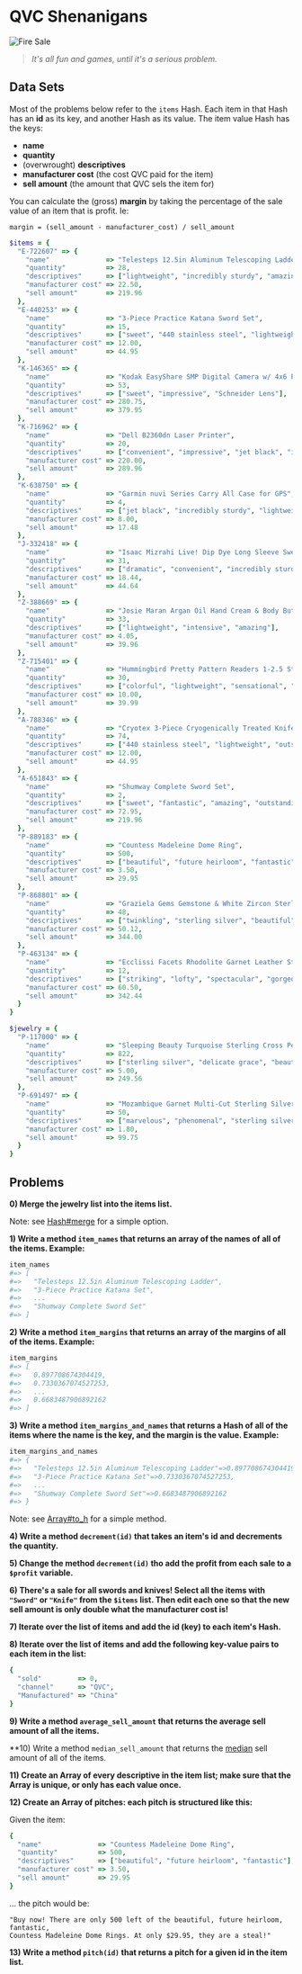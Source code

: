 # QVC Shenanigans

![Fire Sale](img/qvc.jpg)

> *It's all fun and games, until it's a serious problem.*

## Data Sets

Most of the problems below refer to the `items` Hash. Each item in that
Hash has an **id** as its key, and another Hash as its value. The item value
Hash has the keys:

- **name**
- **quantity**
- (overwrought) **descriptives**
- **manufacturer cost** (the cost QVC paid for the item)
- **sell amount** (the amount that QVC sels the item for)

You can calculate the (gross) **margin** by taking the percentage of the sale
value of an item that is profit. Ie:

```
margin = (sell_amount - manufacturer_cost) / sell_amount
```

```ruby
$items = {
  "E-722607" => {
    "name"              => "Telesteps 12.5in Aluminum Telescoping Ladder",
    "quantity"          => 28,
    "descriptives"      => ["lightweight", "incredibly sturdy", "amazing"],
    "manufacturer cost" => 22.50,
    "sell amount"       => 219.96
  },
  "E-440253" => {
    "name"              => "3-Piece Practice Katana Sword Set",
    "quantity"          => 15,
    "descriptives"      => ["sweet", "440 stainless steel", "lightweight", "amazing"],
    "manufacturer cost" => 12.00,
    "sell amount"       => 44.95
  },
  "K-146365" => {
    "name"              => "Kodak EasyShare SMP Digital Camera w/ 4x6 Photo Printer",
    "quantity"          => 53,
    "descriptives"      => ["sweet", "impressive", "Schneider Lens"],
    "manufacturer cost" => 280.75,
    "sell amount"       => 379.95
  },
  "K-716962" => {
    "name"              => "Dell B2360dn Laser Printer",
    "quantity"          => 20,
    "descriptives"      => ["convenient", "impressive", "jet black", "incredibly sturdy"],
    "manufacturer cost" => 220.00,
    "sell amount"       => 289.96
  },
  "K-638750" => {
    "name"              => "Garmin nuvi Series Carry All Case for GPS",
    "quantity"          => 4,
    "descriptives"      => ["jet black", "incredibly sturdy", "lightweight", "rugged"],
    "manufacturer cost" => 8.00,
    "sell amount"       => 17.48
  },
  "J-332418" => {
    "name"              => "Isaac Mizrahi Live! Dip Dye Long Sleeve Sweater Tunic",
    "quantity"          => 31,
    "descriptives"      => ["dramatic", "convenient", "incredibly sturdy"],
    "manufacturer cost" => 18.44,
    "sell amount"       => 44.64
  },
  "Z-388669" => {
    "name"              => "Josie Maran Argan Oil Hand Cream & Body Butter",
    "quantity"          => 33,
    "descriptives"      => ["lightweight", "intensive", "amazing"],
    "manufacturer cost" => 4.05,
    "sell amount"       => 39.96
  },
  "Z-715401" => {
    "name"              => "Hummingbird Pretty Pattern Readers 1-2.5 Strength Set of 6",
    "quantity"          => 30,
    "descriptives"      => ["colorful", "lightweight", "sensational", "stylish"],
    "manufacturer cost" => 10.00,
    "sell amount"       => 39.99
  },
  "A-788346" => {
    "name"              => "Cryotex 3-Piece Cryogenically Treated Knife Set",
    "quantity"          => 74,
    "descriptives"      => ["440 stainless steel", "lightweight", "outstanding"],
    "manufacturer cost" => 12.00,
    "sell amount"       => 44.95
  },
  "A-651843" => {
    "name"              => "Shumway Complete Sword Set",
    "quantity"          => 2,
    "descriptives"      => ["sweet", "fantastic", "amazing", "outstanding"],
    "manufacturer cost" => 72.95,
    "sell amount"       => 219.96
  },
  "P-889183" => {
    "name"              => "Countess Madeleine Dome Ring",
    "quantity"          => 500,
    "descriptives"      => ["beautiful", "future heirloom", "fantastic"],
    "manufacturer cost" => 3.50,
    "sell amount"       => 29.95
  },
  "P-868801" => {
    "name"              => "Graziela Gems Gemstone & White Zircon Sterling Ring",
    "quantity"          => 48,
    "descriptives"      => ["twinkling", "sterling silver", "beautiful", "gorgeous"],
    "manufacturer cost" => 50.12,
    "sell amount"       => 344.00
  },
  "P-463134" => {
    "name"              => "Ecclissi Facets Rhodolite Garnet Leather Strap Stainless Watch, 5.40cttw",
    "quantity"          => 12,
    "descriptives"      => ["striking", "lofty", "spectacular", "gorgeous", "stylish"],
    "manufacturer cost" => 60.50,
    "sell amount"       => 342.44
  }
}

$jewelry = {
  "P-117000" => {
    "name"              => "Sleeping Beauty Turquoise Sterling Cross Pendant with 24in Chain",
    "quantity"          => 822,
    "descriptives"      => ["sterling silver", "delicate grace", "beautiful"],
    "manufacturer cost" => 5.00,
    "sell amount"       => 249.56
  },
  "P-691497" => {
    "name"              => "Mozambique Garnet Multi-Cut Sterling Silver Ring, 2.55 cttw",
    "quantity"          => 50,
    "descriptives"      => ["marvelous", "phenomenal", "sterling silver", "breathtaking"],
    "manufacturer cost" => 1.80,
    "sell amount"       => 99.75
  }
}
```

## Problems

**0) Merge the jewelry list into the items list.**

Note: see [Hash#merge][hashmerge] for a simple option.

**1) Write a method `item_names` that returns an array of the names of all of
     the items. Example:**

```ruby
item_names
#=> [
#=>   "Telesteps 12.5in Aluminum Telescoping Ladder",
#=>   "3-Piece Practice Katana Set",
#=>   ...
#=>   "Shumway Complete Sword Set"
#=> ]
```

**2) Write a method `item_margins` that returns an array of the margins of all of
     the items. Example:**

```ruby
item_margins
#=> [
#=>   0.897708674304419,
#=>   0.7330367074527253,
#=>   ...
#=>   0.6683487906892162
#=> ]
```

**3) Write a method `item_margins_and_names` that returns a Hash of all of the
     items where the name is the key, and the margin is the value. Example:**

```ruby
item_margins_and_names
#=> {
#=>   "Telesteps 12.5in Aluminum Telescoping Ladder"=>0.897708674304419,
#=>   "3-Piece Practice Katana Set"=>0.7330367074527253,
#=>   ...
#=>   "Shumway Complete Sword Set"=>0.6683487906892162
#=> }
```

Note: see [Array#to_h][arraytoh] for a simple method.

**4) Write a method `decrement(id)` that takes an item's id and decrements the
     quantity.**

**5) Change the method `decrement(id)` tho add the profit from each sale to a
     `$profit` variable.**

**6) There's a sale for all swords and knives! Select all the items with
     `"Sword"` or `"Knife"` from the `$items` list. Then edit each one so that
     the new sell amount is only double what the manufacturer cost is!**

**7) Iterate over the list of items and add the id (key) to each item's Hash.**

**8) Iterate over the list of items and add the following key-value pairs to
     each item in the list:**

```ruby
{
  "sold"         => 0,
  "channel"      => "QVC",
  "Manufactured" => "China"
}
```

**9) Write a method `average_sell_amount` that returns the average sell amount
     of all the items.**

**10) Write a method `median_sell_amount` that returns the
      [median](http://simple.wikipedia.org/wiki/Median) sell amount of all of
      the items.

**11) Create an Array of every descriptive in the item list; make sure that the
      Array is unique, or only has each value once.**

**12) Create an Array of pitches: each pitch is structured like this:**

Given the item:

```ruby
{
  "name"              => "Countess Madeleine Dome Ring",
  "quantity"          => 500,
  "descriptives"      => ["beautiful", "future heirloom", "fantastic"],
  "manufacturer cost" => 3.50,
  "sell amount"       => 29.95
}
```

... the pitch would be:

```
"Buy now! There are only 500 left of the beautiful, future heirloom, fantastic,
Countess Madeleine Dome Rings. At only $29.95, they are a steal!"
```

**13) Write a method `pitch(id)` that returns a pitch for a given id in the item
      list.**

[hashmerge]: http://www.ruby-doc.org/core-2.1.5/Hash.html#method-i-merge "Hash#merge"
[arraytoh]:  http://www.ruby-doc.org/core-2.1.2/Array.html#method-i-to_h "Array#to_h"
